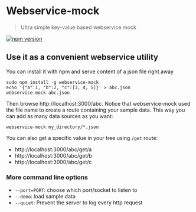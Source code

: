 Webservice-mock
===============

> Ultra simple key-value based webservice mock

[![npm version](https://badge.fury.io/js/webservice-mock.svg)](http://badge.fury.io/js/webservice-mock)

Use it as a convenient webservice utility
-----------------------------------------

You can install it with npm and serve content of a json file right away

    sudo npm install -g webservice-mock
    echo '{"a":1, "b":2, "c":[3, 4, 5]}' > abc.json
    webservice-mock abc.json
    
Then browse http://localhost:3000/abc. Notice that webservice-mock used the file name to create a route containing your sample data. This way you can add as many data sources as you want:

    webservice-mock my_directory/*.json
    
You can also get a specific value in your tree using `/get` route:

* http://localhost:3000/abc/get/a
* http://localhost:3000/abc/get/b
* http://localhost:3000/abc/get/c

### More command line options

* `--port=PORT`: choose which port/socket to listen to
* `--demo`: load sample data
* `--quiet`: Prevent the server to log every http request